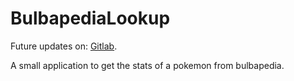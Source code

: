 # BulbapediaLookup
<p>Future updates on: <a href="http://gitlab.com/peckingbird/MinHarm/">Gitlab</a>.</p>
<p>A small application to get the stats of a pokemon from bulbapedia.</p>
